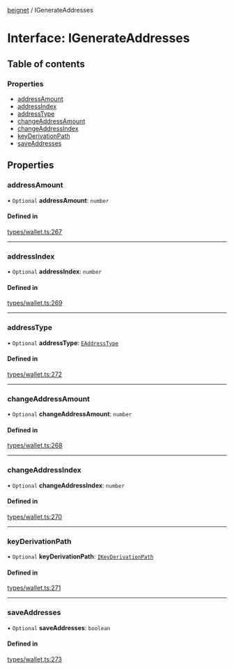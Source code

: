 [beignet](../README.md) / IGenerateAddresses

# Interface: IGenerateAddresses

## Table of contents

### Properties

- [addressAmount](IGenerateAddresses.md#addressamount)
- [addressIndex](IGenerateAddresses.md#addressindex)
- [addressType](IGenerateAddresses.md#addresstype)
- [changeAddressAmount](IGenerateAddresses.md#changeaddressamount)
- [changeAddressIndex](IGenerateAddresses.md#changeaddressindex)
- [keyDerivationPath](IGenerateAddresses.md#keyderivationpath)
- [saveAddresses](IGenerateAddresses.md#saveaddresses)

## Properties

### addressAmount

• `Optional` **addressAmount**: `number`

#### Defined in

[types/wallet.ts:267](https://github.com/synonymdev/beignet/blob/0e5dd24/src/types/wallet.ts#L267)

___

### addressIndex

• `Optional` **addressIndex**: `number`

#### Defined in

[types/wallet.ts:269](https://github.com/synonymdev/beignet/blob/0e5dd24/src/types/wallet.ts#L269)

___

### addressType

• `Optional` **addressType**: [`EAddressType`](../enums/EAddressType.md)

#### Defined in

[types/wallet.ts:272](https://github.com/synonymdev/beignet/blob/0e5dd24/src/types/wallet.ts#L272)

___

### changeAddressAmount

• `Optional` **changeAddressAmount**: `number`

#### Defined in

[types/wallet.ts:268](https://github.com/synonymdev/beignet/blob/0e5dd24/src/types/wallet.ts#L268)

___

### changeAddressIndex

• `Optional` **changeAddressIndex**: `number`

#### Defined in

[types/wallet.ts:270](https://github.com/synonymdev/beignet/blob/0e5dd24/src/types/wallet.ts#L270)

___

### keyDerivationPath

• `Optional` **keyDerivationPath**: [`IKeyDerivationPath`](IKeyDerivationPath.md)

#### Defined in

[types/wallet.ts:271](https://github.com/synonymdev/beignet/blob/0e5dd24/src/types/wallet.ts#L271)

___

### saveAddresses

• `Optional` **saveAddresses**: `boolean`

#### Defined in

[types/wallet.ts:273](https://github.com/synonymdev/beignet/blob/0e5dd24/src/types/wallet.ts#L273)
